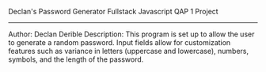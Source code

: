 Declan's Password Generator
Fullstack Javascript QAP 1 Project
****************************
Author: Declan Derible
Description: This program is set up to allow the user to generate a random password. Input fields allow for customization features such as variance in letters (uppercase and lowercase), numbers, symbols, and the length of the password. 

